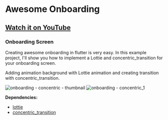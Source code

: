 # Awesome Onboarding

## [Watch it on YouTube](https://youtu.be/Gco0FL1-D9Q)

### Onboarding Screen

Creating awesome onboarding in flutter is very easy. In this example project, I'll show you how to implement a Lottie and concentric_transition for your onboarding screen.  

Adding animation background with Lottie animation and creating transition with concentric_transition.

![onboarding - concentric - thumbnail](https://user-images.githubusercontent.com/89120990/145760644-3b18f026-452f-4c88-a8cb-042307f3e01e.png)
![onboarding - concentric_1](https://user-images.githubusercontent.com/89120990/145760279-dc00da9a-09ce-4aee-a372-ced89d6484d0.gif)


**Dependencies:**

- [lottie](https://pub.dev/packages/lottie)
- [concentric_transition](https://pub.dev/packages/concentric_transition)
